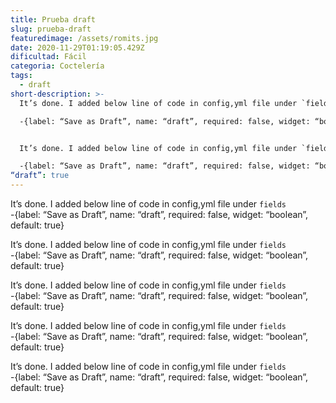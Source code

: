```yaml
---
title: Prueba draft
slug: prueba-draft
featuredimage: /assets/romits.jpg
date: 2020-11-29T01:19:05.429Z
dificultad: Fácil
categoria: Coctelería
tags:
  - draft
short-description: >-
  It’s done. I added below line of code in config,yml file under `fields`\

  -{label: “Save as Draft”, name: “draft”, required: false, widget: “boolean”, default: true}


  It’s done. I added below line of code in config,yml file under `fields`\

  -{label: “Save as Draft”, name: “draft”, required: false, widget: “boolean”, default: true}
“draft”: true
---
```

It’s done. I added below line of code in config,yml file under `fields`\
-{label: “Save as Draft”, name: “draft”, required: false, widget: “boolean”, default: true}

It’s done. I added below line of code in config,yml file under `fields`\
-{label: “Save as Draft”, name: “draft”, required: false, widget: “boolean”, default: true}

It’s done. I added below line of code in config,yml file under `fields`\
-{label: “Save as Draft”, name: “draft”, required: false, widget: “boolean”, default: true}

It’s done. I added below line of code in config,yml file under `fields`\
-{label: “Save as Draft”, name: “draft”, required: false, widget: “boolean”, default: true}

It’s done. I added below line of code in config,yml file under `fields`\
-{label: “Save as Draft”, name: “draft”, required: false, widget: “boolean”, default: true}